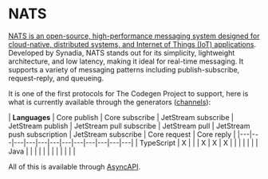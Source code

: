 # NATS

[NATS is an open-source, high-performance messaging system designed for cloud-native, distributed systems, and Internet of Things (IoT) applications](https://nats.io/). Developed by Synadia, NATS stands out for its simplicity, lightweight architecture, and low latency, making it ideal for real-time messaging. It supports a variety of messaging patterns including publish-subscribe, request-reply, and queueing. 

It is one of the first protocols for The Codegen Project to support, here is what is currently available through the generators ([channels](../generators/channels.md)):

| **Languages** | Core publish | Core subscribe | JetStream subscribe | JetStream publish | JetStream pull subscribe | JetStream pull | JetStream push subscription | JetStream subscribe | Core request | Core reply |
|---|---|---|---|---|---|---|---|---|---|---|---|
| TypeScript | X |  |  | X | X | X |  |  |  |  |  |
| Java |  |  |  |  |  |  |  |  |  |  |  |

All of this is available through [AsyncAPI](../inputs/asyncapi.md).

